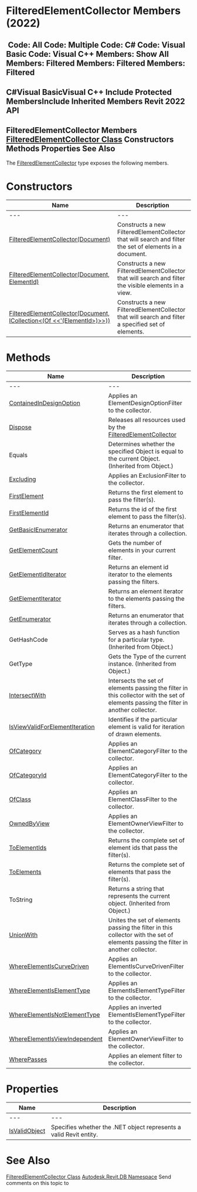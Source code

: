 # FilteredElementCollector Members (2022)

﻿
 Code: All Code: Multiple Code: C# Code: Visual Basic Code: Visual C++  Members: Show All Members: Filtered Members: Filtered Members: Filtered   
---  
C#Visual BasicVisual C++
Include Protected MembersInclude Inherited Members
Revit 2022 API  
---  
FilteredElementCollector Members  
[FilteredElementCollector Class](263cf06b-98be-6f91-c4da-fb47d01688f3.md "FilteredElementCollector Class") Constructors Methods Properties See Also  
---  
The [FilteredElementCollector](263cf06b-98be-6f91-c4da-fb47d01688f3.md "FilteredElementCollector Class") type exposes the following members.
# Constructors
| Name | Description |
| --- | --- |
| --- | --- | --- |
| [FilteredElementCollector(Document)](0635f1e4-652a-7e42-15af-94f24c4d8e8d.md "FilteredElementCollector Constructor \(Document\)") | Constructs a new FilteredElementCollector that will search and filter the set of elements in a document. |
| [FilteredElementCollector(Document, ElementId)](6359776d-915e-f8a2-4147-b31024671ee1.md "FilteredElementCollector Constructor \(Document, ElementId\)") | Constructs a new FilteredElementCollector that will search and filter the visible elements in a view. |
| [FilteredElementCollector(Document, ICollection<(Of <<'(ElementId>)>>))](901f78a0-1f6c-217b-ea48-8b404324e88b.md "FilteredElementCollector Constructor \(Document, ICollection\(ElementId\)\)") | Constructs a new FilteredElementCollector that will search and filter a specified set of elements. |

# Methods
| Name | Description |
| --- | --- |
| --- | --- | --- |
| [ContainedInDesignOption](92a2be0f-f632-2337-5bdd-ae3e832f3c33.md "ContainedInDesignOption Method") | Applies an ElementDesignOptionFilter to the collector. |
| [Dispose](c23c8781-f645-c059-7db5-d0cfd732dda1.md "Dispose Method") | Releases all resources used by the [FilteredElementCollector](263cf06b-98be-6f91-c4da-fb47d01688f3.md "FilteredElementCollector Class") |
| Equals | Determines whether the specified Object is equal to the current Object. (Inherited from Object.) |
| [Excluding](80e23fdc-c005-163b-5643-38d84411a73d.md "Excluding Method") | Applies an ExclusionFilter to the collector. |
| [FirstElement](c8c1cae0-4ac8-a309-e915-6d491137d47e.md "FirstElement Method") | Returns the first element to pass the filter(s). |
| [FirstElementId](b1b42ac5-e816-983a-f44d-5cf441ca1ad9.md "FirstElementId Method") | Returns the id of the first element to pass the filter(s). |
| [GetBasicIEnumerator](07236f22-1721-1f6e-0fb6-f03709923430.md "GetBasicIEnumerator Method") | Returns an enumerator that iterates through a collection. |
| [GetElementCount](886aabfd-ea87-e54c-d108-37d09a44d612.md "GetElementCount Method") | Gets the number of elements in your current filter. |
| [GetElementIdIterator](0b1cdbeb-21ce-a4c5-6cae-253595818085.md "GetElementIdIterator Method") | Returns an element id iterator to the elements passing the filters. |
| [GetElementIterator](7113e21c-90f8-8f58-3b00-407fc1cd56e0.md "GetElementIterator Method") | Returns an element iterator to the elements passing the filters. |
| [GetEnumerator](746ac65b-35c2-d0db-53d7-4fe0fd61ab1f.md "GetEnumerator Method") | Returns an enumerator that iterates through a collection. |
| GetHashCode | Serves as a hash function for a particular type.  (Inherited from Object.) |
| GetType | Gets the Type of the current instance. (Inherited from Object.) |
| [IntersectWith](5b204fc8-7702-cf7e-346a-3a4c1767924b.md "IntersectWith Method") | Intersects the set of elements passing the filter in this collector with the set of elements passing the filter in another collector. |
| [IsViewValidForElementIteration](9c7f3f9c-aa8a-8077-9235-ff1058c8b20b.md "IsViewValidForElementIteration Method") | Identifies if the particular element is valid for iteration of drawn elements. |
| [OfCategory](c3523c35-4a07-9723-3c28-de3cc47b2ad0.md "OfCategory Method") | Applies an ElementCategoryFilter to the collector. |
| [OfCategoryId](63304108-73f8-844e-82fc-5b8fad9839b0.md "OfCategoryId Method") | Applies an ElementCategoryFilter to the collector. |
| [OfClass](b0a5f22c-6951-c3af-cd29-1f28f574035d.md "OfClass Method") | Applies an ElementClassFilter to the collector. |
| [OwnedByView](54f2107a-bd87-41fe-dd00-385253ba5915.md "OwnedByView Method") | Applies an ElementOwnerViewFilter to the collector. |
| [ToElementIds](bfb8c8a2-aa2f-b1bc-7d57-7e3f7d39fcae.md "ToElementIds Method") | Returns the complete set of element ids that pass the filter(s). |
| [ToElements](732b4a0d-62d8-b86d-120b-8ea3d9713b34.md "ToElements Method") | Returns the complete set of elements that pass the filter(s). |
| ToString | Returns a string that represents the current object. (Inherited from Object.) |
| [UnionWith](957cc5cb-5c7f-cac9-ec86-35afe824c432.md "UnionWith Method") | Unites the set of elements passing the filter in this collector with the set of elements passing the filter in another collector. |
| [WhereElementIsCurveDriven](3f3269fc-367c-1fec-9ddb-d0b54ecc4f0e.md "WhereElementIsCurveDriven Method") | Applies an ElementIsCurveDrivenFilter to the collector. |
| [WhereElementIsElementType](77793daa-5a26-b4d6-9019-4d998a55099e.md "WhereElementIsElementType Method") | Applies an ElementIsElementTypeFilter to the collector. |
| [WhereElementIsNotElementType](061cbbb9-26f1-a8f8-a4b2-3d7ff0105199.md "WhereElementIsNotElementType Method") | Applies an inverted ElementIsElementTypeFilter to the collector. |
| [WhereElementIsViewIndependent](38b15459-9ffe-204a-0193-47c3a1b5e6e2.md "WhereElementIsViewIndependent Method") | Applies an ElementOwnerViewFilter to the collector. |
| [WherePasses](42d4eef3-55a1-2739-0ef8-6bc1d9fc2755.md "WherePasses Method") | Applies an element filter to the collector. |

# Properties
| Name | Description |
| --- | --- |
| --- | --- | --- |
| [IsValidObject](259b95d7-5686-d69c-669f-904c3b08d6c8.md "IsValidObject Property") | Specifies whether the .NET object represents a valid Revit entity. |

# See Also
[FilteredElementCollector Class](263cf06b-98be-6f91-c4da-fb47d01688f3.md "FilteredElementCollector Class")
[Autodesk.Revit.DB Namespace](87546ba7-461b-c646-cbb1-2cb8f5bff8b2.md "Autodesk.Revit.DB Namespace")
Send comments on this topic to 